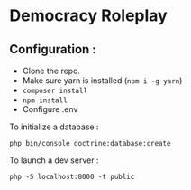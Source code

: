 # Democracy Roleplay

## Configuration :

- Clone the repo.
- Make sure yarn is installed (```npm i -g yarn```)
- ```composer install```
- ```npm install```
- Configure .env

To initialize a database : 

```php bin/console doctrine:database:create```

To launch a dev server :

```php -S localhost:8000 -t public```         